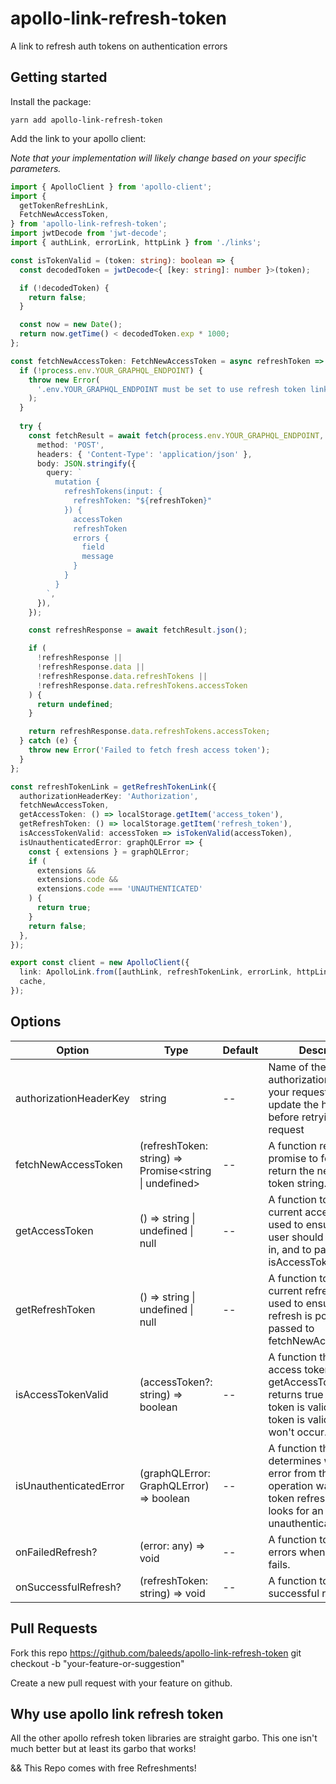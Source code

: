 # apollo-link-refresh-token

A link to refresh auth tokens on authentication errors

## Getting started

Install the package:

```
yarn add apollo-link-refresh-token
```

Add the link to your apollo client:

_Note that your implementation will likely change based on your specific parameters._

```typescript
import { ApolloClient } from 'apollo-client';
import {
  getTokenRefreshLink,
  FetchNewAccessToken,
} from 'apollo-link-refresh-token';
import jwtDecode from 'jwt-decode';
import { authLink, errorLink, httpLink } from './links';

const isTokenValid = (token: string): boolean => {
  const decodedToken = jwtDecode<{ [key: string]: number }>(token);

  if (!decodedToken) {
    return false;
  }

  const now = new Date();
  return now.getTime() < decodedToken.exp * 1000;
};

const fetchNewAccessToken: FetchNewAccessToken = async refreshToken => {
  if (!process.env.YOUR_GRAPHQL_ENDPOINT) {
    throw new Error(
      '.env.YOUR_GRAPHQL_ENDPOINT must be set to use refresh token link'
    );
  }
  
  try {
    const fetchResult = await fetch(process.env.YOUR_GRAPHQL_ENDPOINT, {
      method: 'POST',
      headers: { 'Content-Type': 'application/json' },
      body: JSON.stringify({
        query: `
          mutation {
            refreshTokens(input: {
              refreshToken: "${refreshToken}"
            }) {
              accessToken
              refreshToken
              errors {
                field
                message
              }
            }
          }
        `,
      }),
    });

    const refreshResponse = await fetchResult.json();

    if (
      !refreshResponse ||
      !refreshResponse.data ||
      !refreshResponse.data.refreshTokens ||
      !refreshResponse.data.refreshTokens.accessToken
    ) {
      return undefined;
    }

    return refreshResponse.data.refreshTokens.accessToken;
  } catch (e) {
    throw new Error('Failed to fetch fresh access token');
  }
};

const refreshTokenLink = getRefreshTokenLink({
  authorizationHeaderKey: 'Authorization',
  fetchNewAccessToken,
  getAccessToken: () => localStorage.getItem('access_token'),
  getRefreshToken: () => localStorage.getItem('refresh_token'),
  isAccessTokenValid: accessToken => isTokenValid(accessToken),
  isUnauthenticatedError: graphQLError => {
    const { extensions } = graphQLError;
    if (
      extensions &&
      extensions.code &&
      extensions.code === 'UNAUTHENTICATED'
    ) {
      return true;
    }
    return false;
  },
});

export const client = new ApolloClient({
  link: ApolloLink.from([authLink, refreshTokenLink, errorLink, httpLink]),
  cache,
});
```

## Options

| Option                 | Type                                                   | Default | Description                                                                                                                                             |
| ---------------------- | ------------------------------------------------------ | ------- | ------------------------------------------------------------------------------------------------------------------------------------------------------- |
| authorizationHeaderKey | string                                                 | --      | Name of the authorization header on your requests. Is used to update the headers before retrying the failed request                                     |
| fetchNewAccessToken    | (refreshToken: string) => Promise<string \| undefined> | --      | A function returning a promise to fetch and return the new refresh token string.                                                                        |
| getAccessToken         | () => string \| undefined \| null                      | --      | A function to return the current access token. Is used to ensure that the user should be logged in, and to pass into isAccessTokenValid.                |
| getRefreshToken        | () => string \| undefined \| null                      | --      | A function to return the current refreshToken. Is used to ensure that refresh is possible. It is passed to fetchNewAccessToken().                       |
| isAccessTokenValid     | (accessToken?: string) => boolean                      | --      | A function that takes the access token (from getAccessToken) and returns true if the access token is valid. If the token is valid, refresh won't occur. |
| isUnauthenticatedError | (graphQLError: GraphQLError) => boolean                | --      | A function that determines whether the error from the current operation warrants a token refresh. Usually looks for an unauthenticated code.            |
| onFailedRefresh?       | (error: any) => void                                   | --      | A function to handle errors when the refresh fails.                                                                                                     |
| onSuccessfulRefresh?   | (refreshToken: string) => void                         | --      | A function to handle successful refresh.                                                                                                                |

## Pull Requests

Fork this repo 
https://github.com/baleeds/apollo-link-refresh-token 
git checkout -b "your-feature-or-suggestion"

Create a new pull request with your feature on github.

## Why use apollo link refresh token

All the other apollo refresh token libraries are straight garbo.
This one isn't much better but at least its garbo that works!

&&
This Repo comes with free Refreshments!
